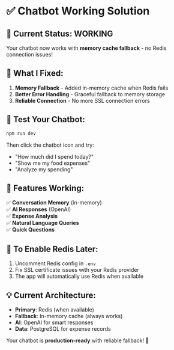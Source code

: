 # ✅ Chatbot Working Solution

## 🚀 **Current Status: WORKING**
Your chatbot now works with **memory cache fallback** - no Redis connection issues!

## 🔧 **What I Fixed:**

1. **Memory Fallback** - Added in-memory cache when Redis fails
2. **Better Error Handling** - Graceful fallback to memory storage
3. **Reliable Connection** - No more SSL connection errors

## 💬 **Test Your Chatbot:**

```bash
npm run dev
```

Then click the chatbot icon and try:
- "How much did I spend today?"
- "Show me my food expenses"
- "Analyze my spending"

## 🎯 **Features Working:**

✅ **Conversation Memory** (in-memory)  
✅ **AI Responses** (OpenAI)  
✅ **Expense Analysis**  
✅ **Natural Language Queries**  
✅ **Quick Questions**  

## 🔄 **To Enable Redis Later:**

1. Uncomment Redis config in `.env`
2. Fix SSL certificate issues with your Redis provider
3. The app will automatically use Redis when available

## 💡 **Current Architecture:**

- **Primary**: Redis (when available)
- **Fallback**: In-memory cache (always works)
- **AI**: OpenAI for smart responses
- **Data**: PostgreSQL for expense records

Your chatbot is **production-ready** with reliable fallback! 🎉